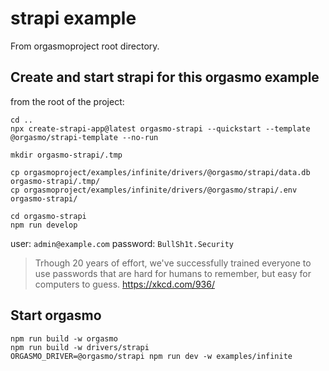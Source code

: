 # strapi example

From orgasmoproject root directory.

## Create and start strapi for this orgasmo example

from the root of the project:

```
cd ..
npx create-strapi-app@latest orgasmo-strapi --quickstart --template @orgasmo/strapi-template --no-run

mkdir orgasmo-strapi/.tmp

cp orgasmoproject/examples/infinite/drivers/@orgasmo/strapi/data.db orgasmo-strapi/.tmp/
cp orgasmoproject/examples/infinite/drivers/@orgasmo/strapi/.env orgasmo-strapi/

cd orgasmo-strapi
npm run develop
```

user: `admin@example.com`
password: `BullSh1t.Security`

> Trhough 20 years of effort, we've successfully trained everyone to use passwords that are hard for humans to remember, but easy for computers to guess.
> https://xkcd.com/936/

## Start orgasmo

```
npm run build -w orgasmo
npm run build -w drivers/strapi
ORGASMO_DRIVER=@orgasmo/strapi npm run dev -w examples/infinite
```
